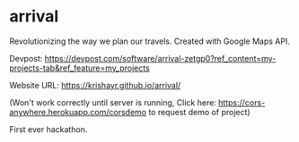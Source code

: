 # arrival
Revolutionizing the way we plan our travels. Created with Google Maps API.

Devpost: https://devpost.com/software/arrival-zetgp0?ref_content=my-projects-tab&ref_feature=my_projects

Website URL: https://krishayr.github.io/arrival/

(Won't work correctly until server is running, Click here: https://cors-anywhere.herokuapp.com/corsdemo to request demo of project)


First ever hackathon.
